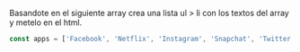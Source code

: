Basandote en el siguiente array crea una lista ul > li con los textos del array y metelo en el html.

```js
const apps = ['Facebook', 'Netflix', 'Instagram', 'Snapchat', 'Twitter'];
``` 